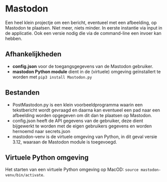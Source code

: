 # Mastodon
Een heel klein projectje om een bericht, eventueel met een afbeelding, op Mastodon te plaatsen. Niet meer, niets minder. In eerste instantie via input in de applicatie. Ook een versie nodig die via de command-line een invoer kan hebben.

## Afhankelijkheden
* **config.json** voor de toegangsgegevens van de Mastodon gebruiker.
* **mastodon Python module** dient in de (virtuele) omgeving geïnstallert te worden met ```pip3 install Mastodon.py```

## Bestanden
* PostMastodon.py is een klein voorbeeldprogramma waarin een tekstbericht wordt gevraagd en daarna kan eventueel een pad naar een afbeelding worden opgegeven om dit dan te plaatsen op Mastodon.
* config.json heeft de API gegevens van de gebruiker, deze dient bijgewerkt te worden met de eigen gebruikers gegevens en worden hernoemd naar secrets.json
* mastodon-venv is de virtuele omgeving van Python, in dit geval versie 3.12, waaraan de Mastodon module is toegevoegd.

## Virtuele Python omgeving
Het starten van een virtuele Python omgeving op MacOD: ```source mastodon-venv/bin/activate```.
